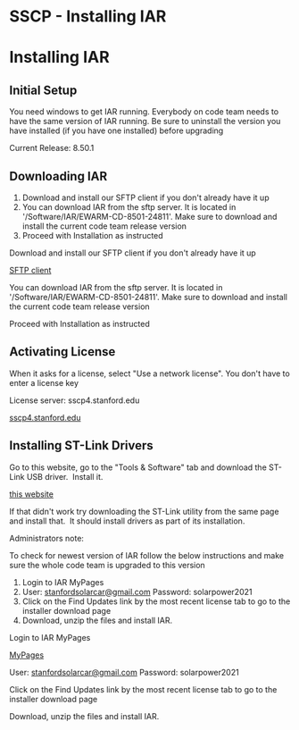 # SSCP - Installing IAR

# Installing IAR

## Initial Setup

[](#h.s2b9vn4nbb4t)

You need windows to get IAR running. Everybody on code team needs to have the same version of IAR running. Be sure to uninstall the version you have installed (if you have one installed) before upgrading

Current Release: 8.50.1

## Downloading IAR

[](#h.dmir2u8ixsno)

1. Download and install our SFTP client if you don't already have it up
2. You can download IAR from the sftp server. It is located in '/Software/IAR/EWARM-CD-8501-24811'. Make sure to download and install the current code team release version
3. Proceed with Installation as instructed

Download and install our SFTP client if you don't already have it up

[ SFTP client](/home/new-member-orientation/sftp-access)

You can download IAR from the sftp server. It is located in '/Software/IAR/EWARM-CD-8501-24811'. Make sure to download and install the current code team release version

Proceed with Installation as instructed

## Activating License

[](#h.w506wb2u0en)

When it asks for a license, select "Use a network license". You don't have to enter a license key

License server: sscp4.stanford.edu

[sscp4.stanford.edu](http://sscp4.stanford.edu/)

## Installing ST-Link Drivers

[](#h.4fmrullx3oml)

Go to this website, go to the "Tools & Software" tab and download the ST-Link USB driver.  Install it.

[this website](http://www.st.com/internet/evalboard/product/251168.jsp)

If that didn't work try downloading the ST-Link utility from the same page and install that.  It should install drivers as part of its installation.

Administrators note:

To check for newest version of IAR follow the below instructions and make sure the whole code team is upgraded to this version

1. Login to IAR MyPages
2. User: stanfordsolarcar@gmail.com Password: solarpower2021
3. Click on the Find Updates link by the most recent license tab to go to the installer download page
4. Download, unzip the files and install IAR.

Login to IAR MyPages

[MyPages](http://www.iar.com/mypages)

User: stanfordsolarcar@gmail.com Password: solarpower2021

Click on the Find Updates link by the most recent license tab to go to the installer download page

Download, unzip the files and install IAR.

